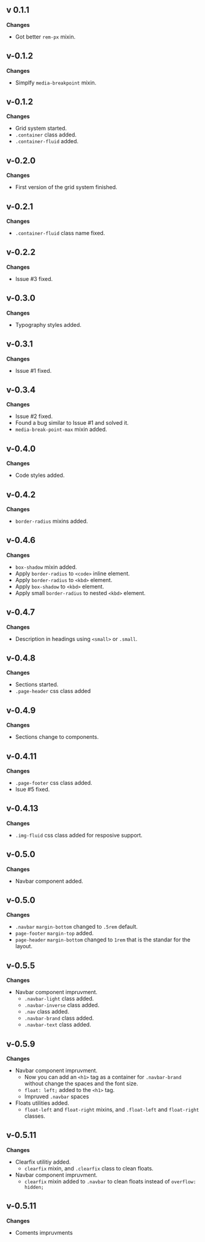 ## v 0.1.1

**Changes**

- Got better ``rem-px`` mixin.

## v-0.1.2

**Changes**

- Simplfy ``media-breakpoint`` mixin.

## v-0.1.2

**Changes**

- Grid system started.
- ``.container`` class added.
- ``.container-fluid`` added.

## v-0.2.0

**Changes**

- First version of the grid system finished.

## v-0.2.1

**Changes**

- ``.container-fluid`` class name fixed.

## v-0.2.2

**Changes**

- Issue #3 fixed.

## v-0.3.0

**Changes**

- Typography styles added.

## v-0.3.1

**Changes**

- Issue #1 fixed.

## v-0.3.4

**Changes**

- Issue #2 fixed.
- Found a bug similar to Issue #1 and solved it.
- ``media-break-point-max`` mixin added.

## v-0.4.0

**Changes**

- Code styles added.

## v-0.4.2

**Changes**

- ``border-radius`` mixins added.

## v-0.4.6

**Changes**

- ``box-shadow`` mixin added.
- Apply ``border-radius`` to ``<code>`` inline element.
- Apply ``border-radius`` to ``<kbd>`` element.
- Apply ``box-shadow`` to ``<kbd>`` element.
- Apply small ``border-radius`` to nested ``<kbd>`` element.

## v-0.4.7

**Changes**

- Description in headings using ``<small>`` or ``.small``.

## v-0.4.8

**Changes**

- Sections started.
- ``.page-header`` css class added

## v-0.4.9

**Changes**

- Sections change to components.

## v-0.4.11

**Changes**

- ``.page-footer`` css class added.
- Isue #5 fixed.

## v-0.4.13

**Changes**

- ``.img-fluid`` css class added for resposive support.

## v-0.5.0

**Changes**

- Navbar component added.

## v-0.5.0

**Changes**

- ``.navbar`` ``margin-bottom`` changed to ``.5rem`` default.
- ``page-footer`` ``margin-top`` added.
- ``page-header`` ``margin-bottom`` changed to ``1rem`` that is the standar for the layout.

## v-0.5.5

**Changes**

- Navbar component impruvment.
	- ``.navbar-light`` class added.
	- ``.navbar-inverse`` class added.
	- ``.nav`` class added.
	- ``.navbar-brand`` class added.
	- ``.navbar-text`` class added.

## v-0.5.9

**Changes**

- Navbar component impruvment.
	- Now you can add an ``<h1>`` tag as a container for ``.navbar-brand`` without change the spaces and the font size.
	- ``float: left;`` added to the ``<h1>`` tag.
	- Impruved ``.navbar`` spaces
- Floats utilities added.
	- ``float-left`` and ``float-right`` mixins, and ``.float-left`` and ``float-right`` classes.

## v-0.5.11

**Changes**

- Clearfix utilitiy added.
	- ``clearfix`` mixin, and ``.clearfix`` class to clean floats.
- Navbar component impruvment.
	- ``clearfix`` mixin added to ``.navbar`` to clean floats instead of ``overflow: hidden;``

## v-0.5.11

**Changes**

- Coments impruvments